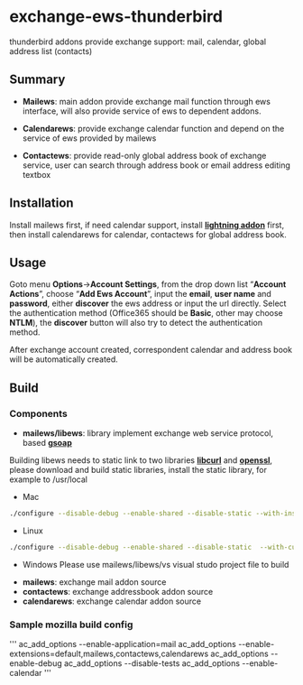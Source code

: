 # exchange-ews-thunderbird
thunderbird addons provide exchange support: mail, calendar, global address list (contacts)
## Summary

- **Mailews**: main addon provide exchange mail function through ews interface, will also provide service of ews to dependent addons.

- **Calendarews**: provide exchange calendar function and depend on the service of ews provided by mailews

- **Contactews**: provide read-only global address book of exchange service, user can search through address book or email address editing textbox

## Installation

Install mailews first, if need calendar support, install [**lightning addon**](https://addons.mozilla.org/en-Us/thunderbird/addon/lightning/) first, then install calendarews for calendar, contactews for global address book.

## Usage

Goto menu **Options**->**Account Settings**, from the drop down list “**Account Actions**”, choose “**Add Ews Account**”, input the **email**, **user name** and **password**, either **discover** the ews address or input the url directly. Select the authentication method (Office365 should be **Basic**, other may choose **NTLM**), the **discover** button will also try to detect the authentication method.

After exchange account created, correspondent calendar and address book will be automatically created.

## Build

### Components
- **mailews/libews**: library implement exchange web service protocol, based [**gsoap**](http://www.cs.fsu.edu/~engelen/soap.html)

Building libews needs to static link to two libraries [**libcurl**](https://curl.haxx.se/libcurl/) and [**openssl**](https://www.openssl.org/), please download and build static libraries, install the static library, for example to /usr/local

  * Mac
```Bash
./configure --disable-debug --enable-shared --disable-static --with-install-name=@loader_path/../chrome/mailews/lib/libews.dylib --with-curl=/usr/local --with-openssl=/usr/local/ssl
```
  * Linux
```Bash
./configure --disable-debug --enable-shared --disable-static  --with-curl=/usr/local --with-openssl=/usr/local/ssl
```
  * Windows
Please use mailews/libews/vs visual studo project file to build

- **mailews**: exchange mail addon source
- **contactews**: exchange addressbook addon source
- **calendarews**: exchange calendar addon source

### Sample mozilla build config
'''
ac_add_options --enable-application=mail
ac_add_options --enable-extensions=default,mailews,contactews,calendarews
ac_add_options --enable-debug
ac_add_options --disable-tests
ac_add_options --enable-calendar
'''